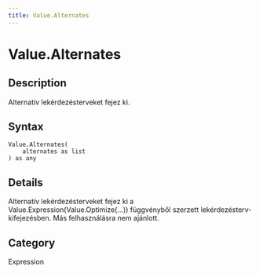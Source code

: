 ```yaml
---
title: Value.Alternates
---
```


# Value.Alternates


## Description

Alternatív lekérdezésterveket fejez ki.


## Syntax

```powerquery
Value.Alternates(
    alternates as list
) as any
```


## Details

Alternatív lekérdezésterveket fejez ki a Value.Expression(Value.Optimize(...)) függvényből szerzett lekérdezésterv-kifejezésben. Más felhasználásra nem ajánlott.



## Category
Expression
